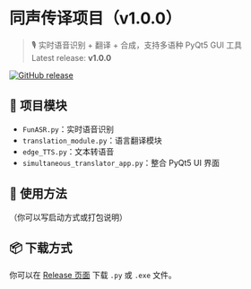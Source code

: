 # 同声传译项目（v1.0.0）

> 🎙 实时语音识别 + 翻译 + 合成，支持多语种 PyQt5 GUI 工具  
> Latest release: **v1.0.0**

[![GitHub release](https://img.shields.io/github/v/release/intgg/rs_2025.5.22?include_prereleases&label=最新版本)](https://github.com/intgg/rs_2025.5.22/releases)

## 🧩 项目模块
- `FunASR.py`：实时语音识别
- `translation_module.py`：语言翻译模块
- `edge_TTS.py`：文本转语音
- `simultaneous_translator_app.py`：整合 PyQt5 UI 界面

## 🚀 使用方法
（你可以写启动方式或打包说明）

## 📦 下载方式
你可以在 [Release 页面](https://github.com/intgg/rs_2025.5.22/releases) 下载 `.py` 或 `.exe` 文件。
